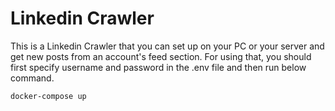 
# Linkedin Crawler
This is a Linkedin Crawler that you can set up on your PC or your server and get new posts from an account's feed section. For using that, you should first specify username and password in the .env file and then run below command.
```
docker-compose up
```
